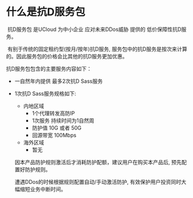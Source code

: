 

# 什么是抗D服务包

​	抗D服务包 是UCloud 为中小企业 应对未来DDos威胁 提供的 低价保障性抗D服务。  

​	有别于传统的固定租约型(按月/按年)抗D服务, 服务包中的抗D服务是按次来计算的。因此服务包的价格会比其他的抗D服务更加优惠。

抗D服务包包含的主要服务内容如下：

- 一自然年内提供 最多2次抗D Sass服务

- 1次抗D Sass服务规格如下:

  - 内地区域
    - 1个代理转发高防IP
    - 1次服务 持续时间为1自然周
    - 防护值  10G 或者 50G
    - 回源带宽 100Mbps
  - 海外区域
    - 暂无

  因本产品防护规则激活后才消耗防护配额，建议用户在购买本产品后,  预先配置好防护规则。

  遭遇DDos的时候根据规则配置自动/手动激活防护,  有效保护用户投资同时大幅缩短业务中断时间。
